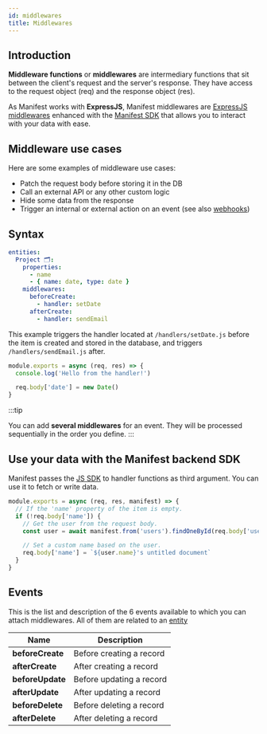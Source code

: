 ```yaml
---
id: middlewares
title: Middlewares
---
```


## Introduction

**Middleware functions** or **middlewares** are intermediary functions that sit between the client's request and the server's response. They have access to the request object (req) and the response object (res).

As Manifest works with **ExpressJS**, Manifest middlewares are [ExpressJS middlewares](https://expressjs.com/en/guide/using-middleware.html) enhanced with the [Manifest SDK](./crud.md#using-the-javascript-sdk) that allows you to interact with your data with ease.

## Middleware use cases

Here are some examples of middleware use cases:

- Patch the request body before storing it in the DB
- Call an external API or any other custom logic
- Hide some data from the response
- Trigger an internal or external action on an event (see also [webhooks](./webhooks.md))

## Syntax

```yaml title="manifest.yml"
entities:
  Project 🗂️:
    properties:
      - name
      - { name: date, type: date }
    middlewares:
      beforeCreate:
        - handler: setDate
      afterCreate:
        - handler: sendEmail
```

This example triggers the handler located at `/handlers/setDate.js` before the item is created and stored in the database, and triggers `/handlers/sendEmail.js` after.

```js title="/handlers/setDate.js"
module.exports = async (req, res) => {
  console.log('Hello from the handler!')

  req.body['date'] = new Date()
}
```

:::tip

You can add **several middlewares** for an event. They will be processed sequentially in the order you define.
:::

## Use your data with the Manifest backend SDK

Manifest passes the [JS SDK](./crud.md#using-the-javascript-sdk) to handler functions as third argument. You can use it to fetch or write data.

```js title="/handlers/patchDocumentNameIfEmpty.js"
module.exports = async (req, res, manifest) => {
  // If the 'name' property of the item is empty.
  if (!req.body['name']) {
    // Get the user from the request body.
    const user = await manifest.from('users').findOneById(req.body['userId'])

    // Set a custom name based on the user.
    req.body['name'] = `${user.name}'s untitled document`
  }
}
```

## Events

This is the list and description of the 6 events available to which you can attach middlewares. All of them are related to an [entity](./entities.md)

| Name             | Description              |
| ---------------- | ------------------------ |
| **beforeCreate** | Before creating a record |
| **afterCreate**  | After creating a record  |
| **beforeUpdate** | Before updating a record |
| **afterUpdate**  | After updating a record  |
| **beforeDelete** | Before deleting a record |
| **afterDelete**  | After deleting a record  |
